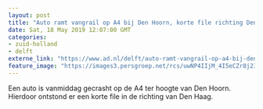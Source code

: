 ```yaml
---
layout: post
title: "Auto ramt vangrail op A4 bij Den Hoorn, korte file richting Den Haag"
date: Sat, 18 May 2019 12:07:00 GMT
categories: 
- zuid-holland 
- delft 
externe_link: "https://www.ad.nl/delft/auto-ramt-vangrail-op-a4-bij-den-hoorn-korte-file-richting-den-haag~a1fc1031/"
feature_image: "https://images3.persgroep.net/rcs/uwNP4IIjM_4I5eCZr8j2IDewltY/diocontent/148673995/_fitwidth/400/?appId=21791a8992982cd8da851550a453bd7f&quality=0.7"
---
```


Een auto is vanmiddag gecrasht op de A4 ter hoogte van Den Hoorn. Hierdoor ontstond er een korte file in de richting van Den Haag.
